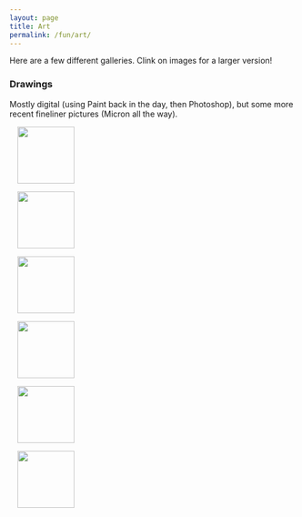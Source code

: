 ```yaml
---
layout: page
title: Art
permalink: /fun/art/
---
```


Here are a few different galleries. Clink on images for a
larger version!

### Drawings

Mostly digital (using Paint back in the day, then Photoshop), but some
more recent fineliner pictures (Micron all the way).

<a href="/assets/art/drawing/antenna.jpg" imageanchor="1" style="margin-left:
1em; margin-right: 1em;"><img border="0" width="100"
src="https://hapax.github.io/assets/art/drawing/antenna.jpg"
/></a>

<a href="/assets/art/drawing/deaf.jpg" imageanchor="1" style="margin-left:
1em; margin-right: 1em;"><img border="0" width="100"
src="https://hapax.github.io/assets/art/drawing/deaf.jpg"
/></a>

<a href="/assets/art/drawing/felp.jpg" imageanchor="1" style="margin-left:
1em; margin-right: 1em;"><img border="0" width="100"
src="https://hapax.github.io/assets/art/drawing/felp.jpg"
/></a>

<a href="/assets/art/drawing/hat.jpg" imageanchor="1" style="margin-left:
1em; margin-right: 1em;"><img border="0" width="100"
src="https://hapax.github.io/assets/art/drawing/hat.jpg"
/></a>

<a href="/assets/art/drawing/helicopter.jpg" imageanchor="1" style="margin-left:
1em; margin-right: 1em;"><img border="0" width="100"
src="https://hapax.github.io/assets/art/drawing/helicopter.jpg"
/></a>

<a href="/assets/art/drawing/ill.jpg" imageanchor="1" style="margin-left:
1em; margin-right: 1em;"><img border="0" width="100"
src="https://hapax.github.io/assets/art/drawing/ill.jpg"
/></a>
